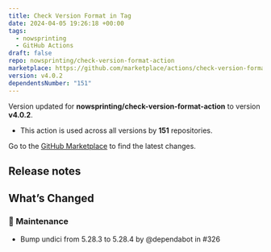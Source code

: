 ```yaml
---
title: Check Version Format in Tag
date: 2024-04-05 19:26:18 +00:00
tags:
  - nowsprinting
  - GitHub Actions
draft: false
repo: nowsprinting/check-version-format-action
marketplace: https://github.com/marketplace/actions/check-version-format-in-tag
version: v4.0.2
dependentsNumber: "151"
---
```



Version updated for **nowsprinting/check-version-format-action** to version **v4.0.2**.
- This action is used across all versions by **151** repositories.

Go to the [GitHub Marketplace](https://github.com/marketplace/actions/check-version-format-in-tag) to find the latest changes.

## Release notes

## What’s Changed
### 🧰 Maintenance

- Bump undici from 5.28.3 to 5.28.4 by @dependabot in #326


